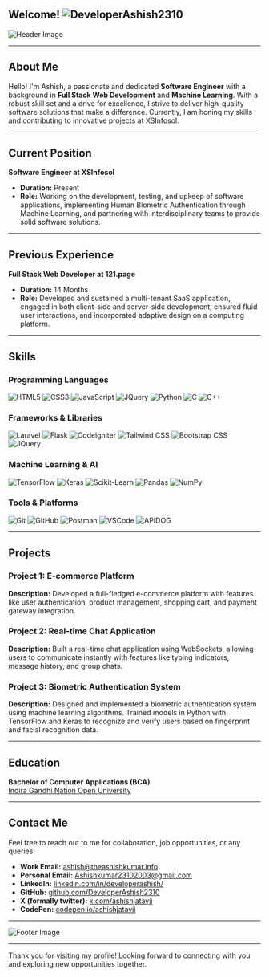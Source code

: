 ## Welcome! ![DeveloperAshish2310](https://komarev.com/ghpvc/?username=DeveloperAshish2310&label=Profile%20views&color=0e75b6&style=flat)

![Header Image](https://i.pinimg.com/736x/6e/03/21/6e0321597039afa3bc11d02d52fdfa6e.jpg)

---

## About Me

Hello! I'm Ashish, a passionate and dedicated **Software Engineer** with a background in **Full Stack Web Development** and **Machine Learning**. With a robust skill set and a drive for excellence, I strive to deliver high-quality software solutions that make a difference. Currently, I am honing my skills and contributing to innovative projects at XSInfosol.

---

## Current Position

**Software Engineer at XSInfosol**

- **Duration:** Present
- **Role:** Working on the development, testing, and upkeep of software applications, implementing Human Biometric Authentication through Machine Learning, and partnering with interdisciplinary teams to provide solid software solutions.

---

## Previous Experience

**Full Stack Web Developer at 121.page**

- **Duration:** 14 Months
- **Role:**  Developed and sustained a multi-tenant SaaS application, engaged in both client-side and server-side development, ensured fluid user interactions, and incorporated adaptive design on a computing platform.

---

## Skills

### Programming Languages
![HTML5](https://img.shields.io/badge/HTML5-E34F26?style=for-the-badge&logo=html5&logoColor=white)
![CSS3](https://img.shields.io/badge/CSS3-1572B6?style=for-the-badge&logo=css3&logoColor=white)
![JavaScript](https://img.shields.io/badge/JavaScript-F7DF1E?style=for-the-badge&logo=javascript&logoColor=black)
![JQuery](https://img.shields.io/badge/jQuery-598ac2?style=for-the-badge&logo=jquery&logoColor=black)
![Python](https://img.shields.io/badge/Python-3776AB?style=for-the-badge&logo=python&logoColor=white)
![C](https://img.shields.io/badge/C-a7b8cb?style=for-the-badge&logo=C&logoColor=white)
![C++](https://img.shields.io/badge/C++-024482?style=for-the-badge&logo=&logoColor=white)

### Frameworks & Libraries
![Laravel](https://img.shields.io/badge/Laravel-f9343a?style=for-the-badge&logo=Laravel&logoColor=black)
![Flask](https://img.shields.io/badge/Flask-f8f8f8?style=for-the-badge&logo=Flask&logoColor=black)
![Codeigniter](https://img.shields.io/badge/codeigniter-dd4814?style=for-the-badge&logo=codeigniter&logoColor=black)
![Tailwind CSS](https://img.shields.io/badge/tailwind%20css-blue?style=for-the-badge&logo=tailwindcss&logoColor=white)
![Bootstrap CSS](https://img.shields.io/badge/bootstrap-purple?style=for-the-badge&logo=bootstrap&logoColor=white)
![JQuery](https://img.shields.io/badge/jQuery-1D4ED8?style=for-the-badge&logo=jQuery&logoColor=white)

### Machine Learning & AI
![TensorFlow](https://img.shields.io/badge/TensorFlow-FF6F00?style=for-the-badge&logo=tensorflow&logoColor=white)
![Keras](https://img.shields.io/badge/Keras-D00000?style=for-the-badge&logo=keras&logoColor=white)
![Scikit-Learn](https://img.shields.io/badge/Scikit--Learn-F7931E?style=for-the-badge&logo=scikit-learn&logoColor=white)
![Pandas](https://img.shields.io/badge/Pandas-150458?style=for-the-badge&logo=pandas&logoColor=white)
![NumPy](https://img.shields.io/badge/NumPy-013243?style=for-the-badge&logo=numpy&logoColor=white)

### Tools & Platforms
![Git](https://img.shields.io/badge/Git-F05032?style=for-the-badge&logo=git&logoColor=white)
![GitHub](https://img.shields.io/badge/GitHub-181717?style=for-the-badge&logo=github&logoColor=white)
![Postman](https://img.shields.io/badge/postman-ef5822?style=for-the-badge&logo=postman&logoColor=white)
![VSCode](https://img.shields.io/badge/VSCode-007ACC?style=for-the-badge&logo=visual-studio-code&logoColor=white)
![APIDOG](https://img.shields.io/badge/APIDOG-1477ff?style=for-the-badge&logo=postman&logoColor=white)

---

## Projects

### Project 1: E-commerce Platform
**Description:** Developed a full-fledged e-commerce platform with features like user authentication, product management, shopping cart, and payment gateway integration.

### Project 2: Real-time Chat Application
**Description:** Built a real-time chat application using WebSockets, allowing users to communicate instantly with features like typing indicators, message history, and group chats.

### Project 3: Biometric Authentication System
**Description:** Designed and implemented a biometric authentication system using machine learning algorithms. Trained models in Python with TensorFlow and Keras to recognize and verify users based on fingerprint and facial recognition data.

---

## Education

**Bachelor of Computer Applications (BCA)**  
[Indira Gandhi Nation Open University](http://www.ignou.ac.in/)

---

## Contact Me

Feel free to reach out to me for collaboration, job opportunities, or any queries!

- **Work Email:** [ashish@theashishkumar.info](mailto:ashish@theashishkumar.info)
- **Personal Email:** [Ashishkumar23102003@gmail.com](mailto:Ashishkumar23102003@gmail.com)
- **LinkedIn:** [linkedin.com/in/developerashish/](https://www.linkedin.com/in/developerashish/)
- **GitHub:** [github.com/DeveloperAshish2310](https://github.com/DeveloperAshish2310)
- **X (formally twitter):** [x.com/ashishjatavji](https://x.com/ashishjatavji)
- **CodePen:** [codepen.io/ashishjatavji](https://codepen.io/ashishjatavji)

---

![Footer Image](https://i.ibb.co/bLMxCBb/e03edbe588d3866d539e5bbb35d9080c.jpg)

---

Thank you for visiting my profile! Looking forward to connecting with you and exploring new opportunities together.
